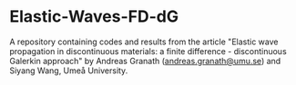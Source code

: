 # Elastic-Waves-FD-dG
A repository containing codes and results from the article "Elastic wave propagation in discontinuous materials: a finite difference - discontinuous Galerkin approach" by Andreas Granath (andreas.granath@umu.se) and Siyang Wang, Umeå University.
